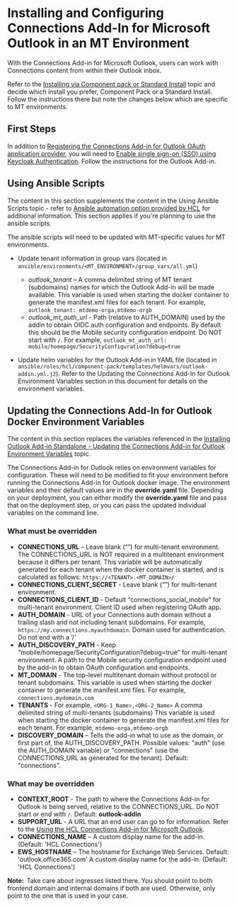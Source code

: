 # Installing and Configuring Connections Add-In for Microsoft Outlook in an MT Environment

With the Connections Add-in for Microsoft Outlook, users can work with Connections content from within their Outlook inbox.

Refer to the [Installing via Component pack or Standard Install](https://help.hcltechsw.com/connections/v7/connectors/admin/c_outlook_addin_installing.html) topic and decide which install you prefer, Component Pack or a Standard Install.  Follow the instructions there but note the changes below which are specific to MT environments.

## First Steps

In addition to [Registering the Connections Add-in for Outlook OAuth application provider](https://help.hcltechsw.com/connections/v7/admin/install/cp_3p_outlook_addin_oauth.html), you will need to [Enable single sign-on (SSO) using Keycloak Authentication](https://opensource.hcltechsw.com/connections-doc/v7/keycloak_authentication_sso/keycloak_auth_sso.html).  Follow the instructions for the Outlook Add-in.

## Using Ansible Scripts
The content in this section supplements the content in the Using Ansible Scripts topic - refer to [Ansible automation option provided by HCL](https://help.hcltechsw.com/connections/v7/admin/install/cp_install_upgrade_container.html#cp_install_upgrade_container__section_lly_2sn_tnb) for additional information. This section applies if you're planning to use the ansible scripts.

The ansible scripts will need to be updated with MT-specific values for MT environments.

- Update tenant information in group vars (located in `ansible/environments/<MT_ENVIRONMENT>/group_vars/all.yml`)

  - *outlook_tenant* – A comma delimited string of MT tenant (subdomains) names for which the Outlook Add-in will be made available. This variable is used when starting the docker container to generate the manifest.xml files for each tenant.  For example, `outlook_tenant: mtdemo-orga,mtdemo-orgb`
  - *outlook_mt_auth_url* - Path (relative to AUTH_DOMAIN) used by the addin to obtain OIDC auth configuration and endpoints. By default this should be the Mobile security configuration endpoint.  Do NOT start with `/`.   For example, `outlook_mt_auth_url: mobile/homepage/SecurityConfiguration?debug=true`


- Update helm variables for the Outlook Add-in in YAML file (located in `ansible/roles/hcl/component-pack/templates/helmvars/outlook-addin.yml.j2`). Refer to the Updating the Connections Add-In for Outlook Environment Variables section in this document for details on the environment variables.

## Updating the Connections Add-In for Outlook Docker Environment Variables

The content in this section replaces the variables referenced in the [Installing Outlook Add-in Standalone - Updating the Connections Add-in for Outlook Environment Variables](https://help.hcltechsw.com/connections/v7/connectors/admin/t_outlook_addin_standalone_install.html) topic.

The Connections Add-in for Outlook relies on environment variables for configuration. These will need to be modified to fit your environment before running the Connections Add-in for Outlook docker image. The environment variables and their default values are in the **override.yaml** file. Depending on your deployment, you can either modify the **override.yaml** file and pass that on the deployment step, or you can pass the updated individual variables on the command line.

### What must be overridden

- **CONNECTIONS_URL** – Leave blank (“”) for multi-tenant environment. The CONNECTIONS_URL is NOT required in a multitenant environment because it differs per tenant. This variable will be automatically generated for each tenant when the docker container is started, and is calculated as follows: `https://<TENANT>.<MT_DOMAIN>/`
- **CONNECTIONS_CLIENT_SECRET** - Leave blank (“”) for multi-tenant environment.
- **CONNECTIONS_CLIENT_ID** - Default “connections_social_mobile” for multi-tenant environment. Client ID used when registering OAuth app.
- **AUTH_DOMAIN** - URL of your Connections auth domain without a trailing slash and not including tenant subdomains. For example, `https://my.connections.myauthdomain`. Domain used for authentication. Do not end with a ‘/’
- **AUTH_DISCOVERY_PATH** - Keep “mobile/homepage/SecurityConfiguration?debug=true” for multi-tenant environment. A path to the Mobile security configuration endpoint used by the add-in to obtain OAuth configuration and endpoints.
- **MT_DOMAIN** - The top-level multitenant domain without protocol or tenant subdomains. This variable is used when starting the docker container to generate the manifest.xml files. For example, `connections.mydomain.com`
- **TENANTS** - For example, `<ORG-1_Name>,<ORG-2_Name>` A comma delimited string of multi-tenants (subdomains) This variable is used when starting the docker container to generate the manifest.xml files for each tenant. For example, `mtdemo-orga,mtdemo-orgb`
- **DISCOVERY_DOMAIN** – Tells the add-in what to use as the domain, or first part of, the AUTH_DISCOVERY_PATH. Possible values: "auth" (use the AUTH_DOMAIN variable) or "connections" (use the CONNECTIONS_URL as generated for the tenant). Default: "connections".
 
### What may be overridden

- **CONTEXT_ROOT** - The path to where the Connections Add-in for Outlook is being served, relative to the CONNECTIONS_URL. Do NOT start or end with `/`. Default: **outlook-addin**
- **SUPPORT_URL** - A URL that an end user can go to for information. Refer to the [Using the HCL Connections Add-in for Microsoft Outlook](https://help.hcltechsw.com/connections/v7/connectors/enduser/c_ms_plugins_add_in_outlook.html).
- **CONNECTIONS_NAME** – A custom display name for the add-in. (Default: 'HCL Connections')
- **EWS_HOSTNAME** – The hostname for Exchange Web Services. Default: 'outlook.office365.com' A custom display name for the add-in. (Default: 'HCL Connections')

**Note:**  Take care about ingresses listed there. You should point to both frontend domain and internal domains if both are used. Otherwise, only point to the one that is used in your case. 

